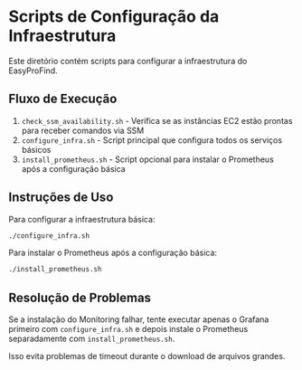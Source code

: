 # Scripts de Configuração da Infraestrutura

Este diretório contém scripts para configurar a infraestrutura do EasyProFind.

## Fluxo de Execução

1. `check_ssm_availability.sh` - Verifica se as instâncias EC2 estão prontas para receber comandos via SSM
2. `configure_infra.sh` - Script principal que configura todos os serviços básicos
3. `install_prometheus.sh` - Script opcional para instalar o Prometheus após a configuração básica

## Instruções de Uso

Para configurar a infraestrutura básica:

```bash
./configure_infra.sh
```

Para instalar o Prometheus após a configuração básica:

```bash
./install_prometheus.sh
```

## Resolução de Problemas

Se a instalação do Monitoring falhar, tente executar apenas o Grafana primeiro com `configure_infra.sh` e depois instale o Prometheus separadamente com `install_prometheus.sh`.

Isso evita problemas de timeout durante o download de arquivos grandes.